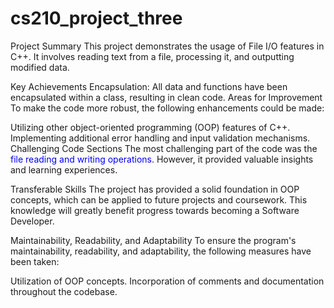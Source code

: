 # cs210_project_three
Project Summary
This project demonstrates the usage of File I/O features in C++. It involves reading text from a file, processing it, and outputting modified data.

Key Achievements
Encapsulation: All data and functions have been encapsulated within a class, resulting in clean code.
Areas for Improvement
To make the code more robust, the following enhancements could be made:

Utilizing other object-oriented programming (OOP) features of C++.
Implementing additional error handling and input validation mechanisms.
Challenging Code Sections
The most challenging part of the code was the <span style="color:blue">file reading and writing operations</span>. However, it provided valuable insights and learning experiences.

Transferable Skills
The project has provided a solid foundation in OOP concepts, which can be applied to future projects and coursework. This knowledge will greatly benefit progress towards becoming a Software Developer.

Maintainability, Readability, and Adaptability
To ensure the program's maintainability, readability, and adaptability, the following measures have been taken:

Utilization of OOP concepts.
Incorporation of comments and documentation throughout the codebase.
